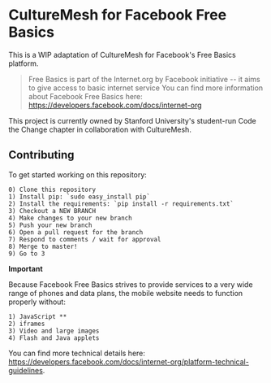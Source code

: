 
# CultureMesh for Facebook Free Basics 

This is a WIP adaptation of CultureMesh for Facebook's Free Basics platform.

> Free Basics is part of the Internet.org by Facebook initiative -- it aims
> to give access to basic internet service
> You can find more information about Facebook Free Basics here: https://developers.facebook.com/docs/internet-org

This project is currently owned by Stanford University's student-run Code the Change chapter in 
collaboration with CultureMesh. 

## Contributing

To get started working on this repository:

	0) Clone this repository
	1) Install pip: `sudo easy_install pip`
	2) Install the requirements: `pip install -r requirements.txt`
	3) Checkout a NEW BRANCH
	4) Make changes to your new branch
	5) Push your new branch
	6) Open a pull request for the branch
	7) Respond to comments / wait for approval
	8) Merge to master!
	9) Go to 3

**Important**

Because Facebook Free Basics strives to provide services to a very wide range of phones
and data plans, the mobile website needs to function properly without:

	1) JavaScript **
	2) iframes
	3) Video and large images
	4) Flash and Java applets

You can find more technical details here: https://developers.facebook.com/docs/internet-org/platform-technical-guidelines. 